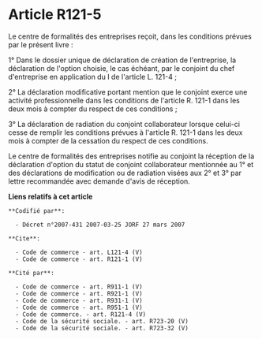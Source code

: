 # Article R121-5

Le centre de formalités des entreprises reçoit, dans les conditions prévues par le présent livre : 

1° Dans le dossier unique de déclaration de création de l'entreprise, la déclaration de l'option choisie, le cas échéant, par
le conjoint du chef d'entreprise en application du I de l'article L. 121-4 ; 

2° La déclaration modificative portant mention que le conjoint exerce une activité professionnelle dans les conditions de
l'article R. 121-1 dans les deux mois à compter du respect de ces conditions ; 

3° La déclaration de radiation du conjoint collaborateur lorsque celui-ci cesse de remplir les conditions prévues à l'article
R. 121-1 dans les deux mois à compter de la cessation du respect de ces conditions. 

Le centre de formalités des entreprises notifie au conjoint la réception de la déclaration d'option du statut de conjoint
collaborateur mentionnée au 1° et des déclarations de modification ou de radiation visées aux 2° et 3° par lettre recommandée
avec demande d'avis de réception.

**Liens relatifs à cet article**

	**Codifié par**:

	  - Décret n°2007-431 2007-03-25 JORF 27 mars 2007

	**Cite**:

	  - Code de commerce - art. L121-4 (V)
	  - Code de commerce - art. R121-1 (V)

	**Cité par**:

	  - Code de commerce - art. R911-1 (V)
	  - Code de commerce - art. R921-1 (V)
	  - Code de commerce - art. R931-1 (V)
	  - Code de commerce - art. R951-1 (V)
	  - Code de commerce. - art. R121-4 (V)
	  - Code de la sécurité sociale. - art. R723-20 (V)
	  - Code de la sécurité sociale. - art. R723-32 (V)
